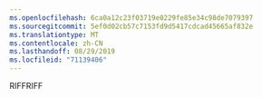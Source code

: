 ```yaml
---
ms.openlocfilehash: 6ca0a12c23f03719e0229fe85e34c98de7079397
ms.sourcegitcommit: 5ef0d02cb57c7153fd9d5417cdcad45665af832e
ms.translationtype: MT
ms.contentlocale: zh-CN
ms.lasthandoff: 08/29/2019
ms.locfileid: "71139406"
---
```

<span data-ttu-id="7f814-101">RIFF</span><span class="sxs-lookup"><span data-stu-id="7f814-101">RIFF</span></span>